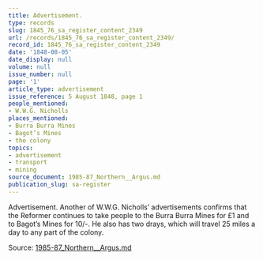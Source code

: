 ```yaml
---
title: Advertisement.
type: records
slug: 1845_76_sa_register_content_2349
url: /records/1845_76_sa_register_content_2349/
record_id: 1845_76_sa_register_content_2349
date: '1848-08-05'
date_display: null
volume: null
issue_number: null
page: '1'
article_type: advertisement
issue_reference: 5 August 1848, page 1
people_mentioned:
- W.W.G. Nicholls
places_mentioned:
- Burra Burra Mines
- Bagot’s Mines
- the colony
topics:
- advertisement
- transport
- mining
source_document: 1985-87_Northern__Argus.md
publication_slug: sa-register
---
```


Advertisement.  Another of W.W.G. Nicholls’ advertisements confirms that the Reformer continues to take people to the Burra Burra Mines for £1 and to Bagot’s Mines for 10/-.  He also has two drays, which will travel 25 miles a day to any part of the colony.

Source: [1985-87_Northern__Argus.md](/downloads/markdown/1985-87_Northern__Argus.md)

